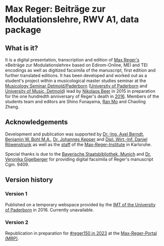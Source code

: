 # Max Reger: Beiträge zur Modulationslehre, RWV A1, data package

## What is it?

It is a digital presentation, transcription and edition of [Max Reger's](https://maxreger.info/biography) »Beiträge zur Modulationslehre« based on Edirom-Online, MEI and TEI encodings as well as digitized facsimila of the manuscript, first edition and further translated editions. It has been developed and worked out as a student's project within a musicological master studies seminar at the [Musicology Seminar Detmold/Paderborn](https://www.muwi-detmold-paderborn.de) ([University of Paderborn](https://www.uni-paderborn.de) and [University of Music, Detmold](https://www.hfm-detmold.de)) lead by [Nikolaos Beer](https://github.com/nikobeer) in 2015 in preparation for the one hundredth anniversary of Reger's death in [2016](https://www.reger2016.de). Members of the students team and editors are Shino Funayama, [Ran Mo](https://github.com/ran-mo) and Chaoling Zhang.

## Acknowledgements

Development and publication was supported by [Dr.-Ing. Axel Berndt](https://github.com/axelberndt), [Benjamin W. Bohl M.A.](https://github.com/bwbohl), [Dr. Johannes Kepper](https://github.com/kepper) and [Dipl. Wirt.-Inf. Daniel Röwenstrunk](https://github.com/roewenstrunk) as well as the [staff](https://www.max-reger-institut.de/de/institut/mitarbeiter) of the [Max-Reger-Institute](https://www.max-reger-institut.de) in Karlsruhe.

Special thanks is due to the [Bayerische Staatsbibliothek, Munich](https://www.bsb-muenchen.de) and [Dr. Veronika Gigelberger](https://www.bsb-muenchen.de/ueber-uns/direktionabteilungen/musik/dr-veronika-giglberger-lebenslauf-und-publikationen/) for providing digital facsimila of Reger's manuscript Cgm. 9409.

## Version history

### Version 1
Published on a temporary webspace provided by the [IMT of the University of Paderborn](https://imt.uni-paderborn.de) in 2016. Currently unavailable.

### Version 2
Republication in preparation for [#reger150 in 2023](https://maxreger.info/reger150) at the [Max-Reger-Portal (MRP)](https://www.maxreger.info).